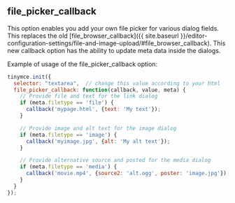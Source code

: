 ## file_picker_callback

This option enables you add your own file picker for various dialog fields. This replaces the old [file_browser_callback]({{ site.baseurl }}/editor-configuration-settings/file-and-image-upload/#file_browser_callback). This new callback option has the ability to update meta data inside the dialogs.

Example of usage of the file_picker_callback option:

```js
tinymce.init({
  selector: "textarea",  // change this value according to your html
  file_picker_callback: function(callback, value, meta) {
    // Provide file and text for the link dialog
    if (meta.filetype == 'file') {
      callback('mypage.html', {text: 'My text'});
    }

    // Provide image and alt text for the image dialog
    if (meta.filetype == 'image') {
      callback('myimage.jpg', {alt: 'My alt text'});
    }

    // Provide alternative source and posted for the media dialog
    if (meta.filetype == 'media') {
      callback('movie.mp4', {source2: 'alt.ogg', poster: 'image.jpg'});
    }
  }
});
```
